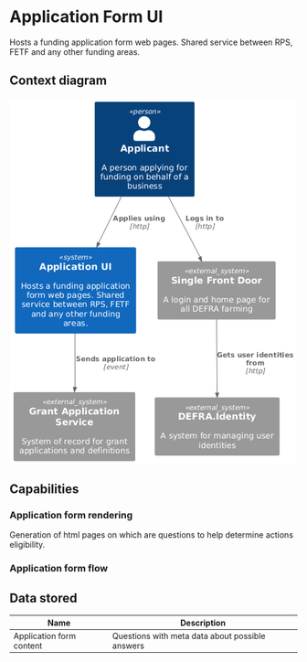 # Application Form UI

Hosts a funding application form web pages. Shared service between RPS, FETF and any other funding areas.

## Context diagram

![Application UI Context](application-ui-context.png)

## Capabilities

### Application form rendering

Generation of html pages on which are questions to help determine actions eligibility.

### Application form flow

## Data stored

| Name                     | Description                                     |
| ------------------------ | ----------------------------------------------- |
| Application form content | Questions with meta data about possible answers |
